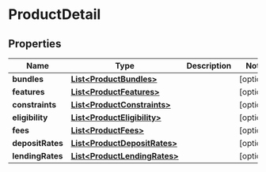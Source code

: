 # ProductDetail

## Properties
Name | Type | Description | Notes
------------ | ------------- | ------------- | -------------
**bundles** | [**List&lt;ProductBundles&gt;**](ProductBundles.md) |  |  [optional]
**features** | [**List&lt;ProductFeatures&gt;**](ProductFeatures.md) |  |  [optional]
**constraints** | [**List&lt;ProductConstraints&gt;**](ProductConstraints.md) |  |  [optional]
**eligibility** | [**List&lt;ProductEligibility&gt;**](ProductEligibility.md) |  |  [optional]
**fees** | [**List&lt;ProductFees&gt;**](ProductFees.md) |  |  [optional]
**depositRates** | [**List&lt;ProductDepositRates&gt;**](ProductDepositRates.md) |  |  [optional]
**lendingRates** | [**List&lt;ProductLendingRates&gt;**](ProductLendingRates.md) |  |  [optional]

